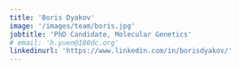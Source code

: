 ```yaml
---
title: 'Boris Dyakov'
image: '/images/team/boris.jpg'
jobtitle: 'PhD Candidate, Molecular Genetics'
# email: 'h.yuen@180dc.org'
linkedinurl: 'https://www.linkedin.com/in/borisdyakov/'
---
```


